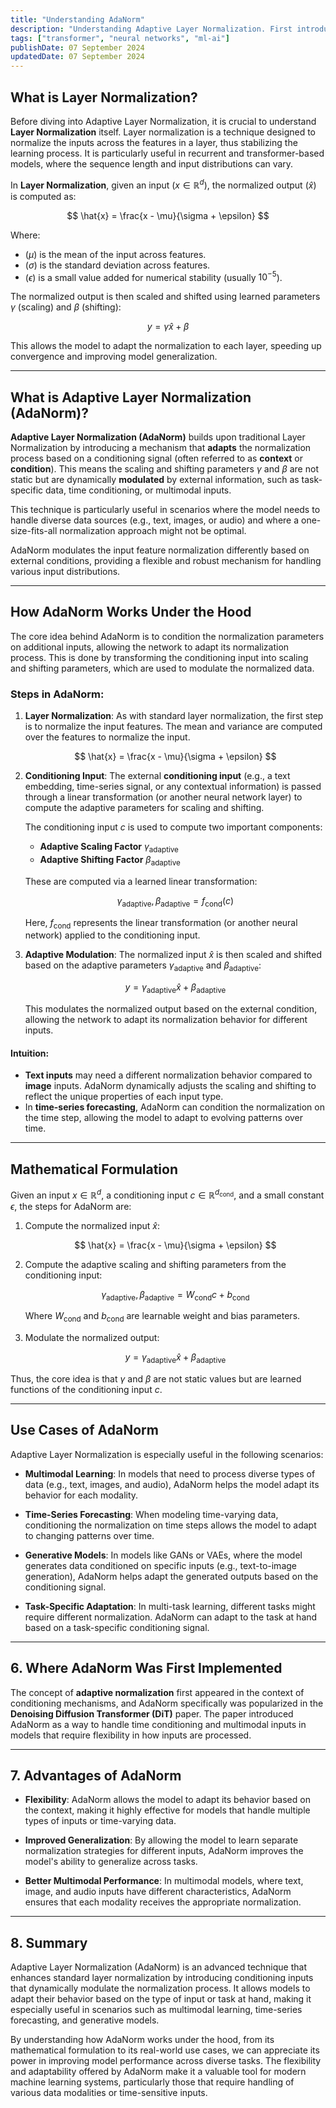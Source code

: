 ```yaml
---
title: "Understanding AdaNorm"
description: "Understanding Adaptive Layer Normalization. First introduced in the DiT paper"
tags: ["transformer", "neural networks", "ml-ai"]
publishDate: 07 September 2024
updatedDate: 07 September 2024
---
```


## What is Layer Normalization?

Before diving into Adaptive Layer Normalization, it is crucial to understand **Layer Normalization** itself. Layer normalization is a technique designed to normalize the inputs across the features in a layer, thus stabilizing the learning process. It is particularly useful in recurrent and transformer-based models, where the sequence length and input distributions can vary.

In **Layer Normalization**, given an input $( x \in \mathbb{R}^d )$, the normalized output $( \hat{x} )$ is computed as:

$$
\hat{x} = \frac{x - \mu}{\sigma + \epsilon}
$$

Where:

- $( \mu )$ is the mean of the input across features.
- $( \sigma )$ is the standard deviation across features.
- $( \epsilon )$ is a small value added for numerical stability (usually $10^{-5}$).

The normalized output is then scaled and shifted using learned parameters $\gamma$ (scaling) and $\beta$ (shifting):

$$
y = \gamma \hat{x} + \beta
$$

This allows the model to adapt the normalization to each layer, speeding up convergence and improving model generalization.

---

## What is Adaptive Layer Normalization (AdaNorm)?

**Adaptive Layer Normalization (AdaNorm)** builds upon traditional Layer Normalization by introducing a mechanism that **adapts** the normalization process based on a conditioning signal (often referred to as **context** or **condition**). This means the scaling and shifting parameters $\gamma$ and $\beta$ are not static but are dynamically **modulated** by external information, such as task-specific data, time conditioning, or multimodal inputs.

This technique is particularly useful in scenarios where the model needs to handle diverse data sources (e.g., text, images, or audio) and where a one-size-fits-all normalization approach might not be optimal.

AdaNorm modulates the input feature normalization differently based on external conditions, providing a flexible and robust mechanism for handling various input distributions.

---

## How AdaNorm Works Under the Hood

The core idea behind AdaNorm is to condition the normalization parameters on additional inputs, allowing the network to adapt its normalization process. This is done by transforming the conditioning input into scaling and shifting parameters, which are used to modulate the normalized data.

### Steps in AdaNorm:

1. **Layer Normalization**:
   As with standard layer normalization, the first step is to normalize the input features. The mean and variance are computed over the features to normalize the input.

   $$
   \hat{x} = \frac{x - \mu}{\sigma + \epsilon}
   $$

2. **Conditioning Input**:
   The external **conditioning input** (e.g., a text embedding, time-series signal, or any contextual information) is passed through a linear transformation (or another neural network layer) to compute the adaptive parameters for scaling and shifting.

   The conditioning input $c$ is used to compute two important components:

   - **Adaptive Scaling Factor** $\gamma_{\text{adaptive}}$
   - **Adaptive Shifting Factor** $\beta_{\text{adaptive}}$

   These are computed via a learned linear transformation:

   $$
   \gamma_{\text{adaptive}}, \beta_{\text{adaptive}} = f_{\text{cond}}(c)
   $$

   Here, $f_{\text{cond}}$ represents the linear transformation (or another neural network) applied to the conditioning input.

3. **Adaptive Modulation**:
   The normalized input $\hat{x}$ is then scaled and shifted based on the adaptive parameters $\gamma_{\text{adaptive}}$ and $\beta_{\text{adaptive}}$:

   $$
   y = \gamma_{\text{adaptive}} \hat{x} + \beta_{\text{adaptive}}
   $$

   This modulates the normalized output based on the external condition, allowing the network to adapt its normalization behavior for different inputs.

#### Intuition:

- **Text inputs** may need a different normalization behavior compared to **image** inputs. AdaNorm dynamically adjusts the scaling and shifting to reflect the unique properties of each input type.
- In **time-series forecasting**, AdaNorm can condition the normalization on the time step, allowing the model to adapt to evolving patterns over time.

---

## Mathematical Formulation

Given an input $x \in \mathbb{R}^d$, a conditioning input $c \in \mathbb{R}^{d_{\text{cond}}}$, and a small constant $\epsilon$, the steps for AdaNorm are:

1. Compute the normalized input $\hat{x}$:

   $$
   \hat{x} = \frac{x - \mu}{\sigma + \epsilon}
   $$

2. Compute the adaptive scaling and shifting parameters from the conditioning input:

   $$
   \gamma_{\text{adaptive}}, \beta_{\text{adaptive}} = W_{\text{cond}} c + b_{\text{cond}}
   $$

   Where $W_{\text{cond}}$ and $b_{\text{cond}}$ are learnable weight and bias parameters.

3. Modulate the normalized output:

   $$
   y = \gamma_{\text{adaptive}} \hat{x} + \beta_{\text{adaptive}}
   $$

Thus, the core idea is that $\gamma$ and $\beta$ are not static values but are learned functions of the conditioning input $c$.

---

## Use Cases of AdaNorm

Adaptive Layer Normalization is especially useful in the following scenarios:

- **Multimodal Learning**: In models that need to process diverse types of data (e.g., text, images, and audio), AdaNorm helps the model adapt its behavior for each modality.

- **Time-Series Forecasting**: When modeling time-varying data, conditioning the normalization on time steps allows the model to adapt to changing patterns over time.

- **Generative Models**: In models like GANs or VAEs, where the model generates data conditioned on specific inputs (e.g., text-to-image generation), AdaNorm helps adapt the generated outputs based on the conditioning signal.

- **Task-Specific Adaptation**: In multi-task learning, different tasks might require different normalization. AdaNorm can adapt to the task at hand based on a task-specific conditioning signal.

---

## 6. Where AdaNorm Was First Implemented

The concept of **adaptive normalization** first appeared in the context of conditioning mechanisms, and AdaNorm specifically was popularized in the **Denoising Diffusion Transformer (DiT)** paper. The paper introduced AdaNorm as a way to handle time conditioning and multimodal inputs in models that require flexibility in how inputs are processed.

---

## 7. Advantages of AdaNorm

- **Flexibility**: AdaNorm allows the model to adapt its behavior based on the context, making it highly effective for models that handle multiple types of inputs or time-varying data.

- **Improved Generalization**: By allowing the model to learn separate normalization strategies for different inputs, AdaNorm improves the model's ability to generalize across tasks.

- **Better Multimodal Performance**: In multimodal models, where text, image, and audio inputs have different characteristics, AdaNorm ensures that each modality receives the appropriate normalization.

---

## 8. Summary

Adaptive Layer Normalization (AdaNorm) is an advanced technique that enhances standard layer normalization by introducing conditioning inputs that dynamically modulate the normalization process. It allows models to adapt their behavior based on the type of input or task at hand, making it especially useful in scenarios such as multimodal learning, time-series forecasting, and generative models.

By understanding how AdaNorm works under the hood, from its mathematical formulation to its real-world use cases, we can appreciate its power in improving model performance across diverse tasks. The flexibility and adaptability offered by AdaNorm make it a valuable tool for modern machine learning systems, particularly those that require handling of various data modalities or time-sensitive inputs.
